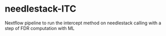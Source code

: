 # needlestack-ITC
Nextflow pipeline to run the intercept method on needlestack calling with a step of FDR computation with ML
